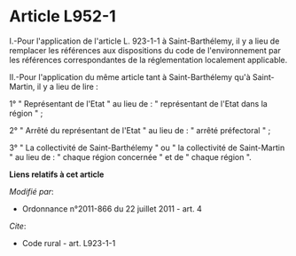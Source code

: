 # Article L952-1

I.-Pour l'application de l'article L. 923-1-1 à Saint-Barthélemy, il y a lieu de remplacer les références aux dispositions du
code de l'environnement par les références correspondantes de la réglementation localement applicable. 

II.-Pour l'application du même article tant à Saint-Barthélemy qu'à Saint-Martin, il y a lieu de lire : 

1° " Représentant de l'Etat " au lieu de : " représentant de l'Etat dans la région " ; 

2° " Arrêté du représentant de l'Etat " au lieu de : " arrêté préfectoral " ; 

3° " La collectivité de Saint-Barthélemy " ou " la collectivité de Saint-Martin " au lieu de : " chaque région concernée " et
de " chaque région ".

**Liens relatifs à cet article**

_Modifié par_:

  - Ordonnance n°2011-866 du 22 juillet 2011 - art. 4

_Cite_:

  - Code rural - art. L923-1-1
